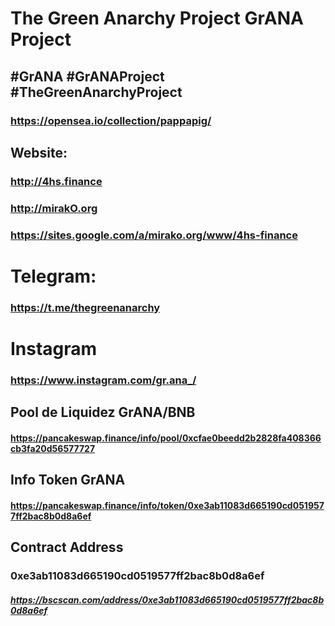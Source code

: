 # The Green Anarchy Project GrANA Project
## #GrANA #GrANAProject #TheGreenAnarchyProject

### https://opensea.io/collection/pappapig/

## Website:
### http://4hs.finance
### http://mirakO.org
### https://sites.google.com/a/mirako.org/www/4hs-finance

# Telegram:
### https://t.me/thegreenanarchy
# Instagram
### https://www.instagram.com/gr.ana_/

## Pool de Liquidez GrANA/BNB
#### https://pancakeswap.finance/info/pool/0xcfae0beedd2b2828fa408366cb3fa20d56577727

## Info Token GrANA
#### https://pancakeswap.finance/info/token/0xe3ab11083d665190cd0519577ff2bac8b0d8a6ef

## Contract Address
### 0xe3ab11083d665190cd0519577ff2bac8b0d8a6ef
##### https://bscscan.com/address/0xe3ab11083d665190cd0519577ff2bac8b0d8a6ef
